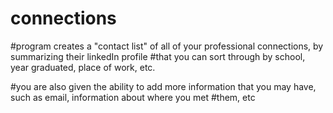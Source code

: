 # connections
#program creates a "contact list" of all of your professional connections, by summarizing their linkedIn profile 
#that you can sort through by school, year graduated, place of work, etc.

#you are also given the ability to add more information that you may have, such as email, information about where you met #them, etc


